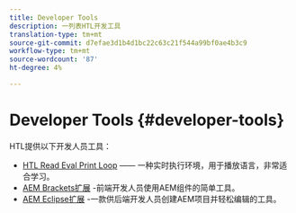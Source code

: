 ```yaml
---
title: Developer Tools
description: 一列表HTL开发工具
translation-type: tm+mt
source-git-commit: d7efae3d1b4d1bc22c63c21f544a99bf0ae4b3c9
workflow-type: tm+mt
source-wordcount: '87'
ht-degree: 4%

---
```



# Developer Tools {#developer-tools}

HTL提供以下开发人员工具：

* [HTL Read Eval Print Loop](https://github.com/Adobe-Marketing-Cloud/aem-htl-repl)  —— 一种实时执行环境，用于播放语言，非常适合学习。
* [AEM Brackets扩展](https://docs.adobe.com/content/help/en/experience-manager-65/developing/devtools/aem-brackets.html) -前端开发人员使用AEM组件的简单工具。
* [AEM Eclipse扩展](https://docs.adobe.com/content/help/en/experience-manager-65/developing/devtools/aem-eclipse.html) -一款供后端开发人员创建AEM项目并轻松编辑的工具。
